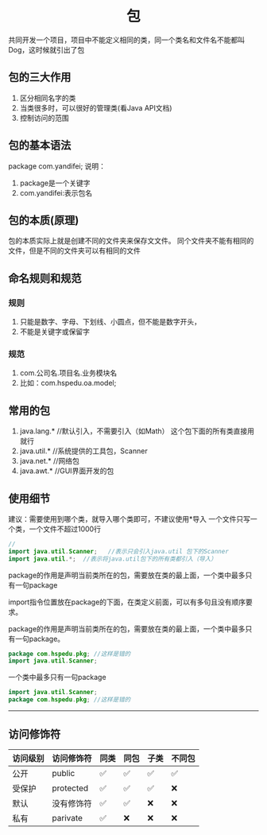 # <center>包</center>
共同开发一个项目，项目中不能定义相同的类，同一个类名和文件名不能都叫Dog，这时候就引出了包
## 包的三大作用
1. 区分相同名字的类
2. 当类很多时，可以很好的管理类(看Java API文档)
3. 控制访问的范围
## 包的基本语法
package com.yandifei;
说明：
1. package是一个关键字
2. com.yandifei:表示包名
## 包的本质(原理)
包的本质实际上就是创建不同的文件夹来保存文文件。
同个文件夹不能有相同的文件，但是不同的文件夹可以有相同的文件
## 命名规则和规范
### 规则
1. 只能是数字、字母、下划线、小圆点，但不能是数字开头，
2. 不能是关键字或保留字
### 规范
1. com.公司名.项目名.业务模块名
2. 比如：com.hspedu.oa.model;
## 常用的包
1. java.lang.*   //默认引入，不需要引入（如Math）
   这个包下面的所有类直接用就行
2. java.util.*   //系统提供的工具包，Scanner
3. java.net.*    //网络包
4. java.awt.*    //GUI界面开发的包
## 使用细节
建议：需要使用到哪个类，就导入哪个类即可，不建议使用*导入
一个文件只写一个类，一个文件不超过1000行
```java
//
import java.util.Scanner;   //表示只会引入java.util 包下的Scanner
import java.util.*;  //表示将java.util包下的所有类都引入（导入）
```
package的作用是声明当前类所在的包，需要放在类的最上面，一个类中最多只有一句package

import指令位置放在package的下面，在类定义前面，可以有多句且没有顺序要求。

package的作用是声明当前类所在的包，需要放在类的最上面，一个类中最多只有一句package。
```java
package com.hspedu.pkg; //这样是错的
import java.util.Scanner;
```
一个类中最多只有一句package
```java
import java.util.Scanner;
package com.hspedu.pkg; //这样是错的
```

***
## 访问修饰符
| 访问级别 | 访问修饰符 | 同类 | 同包 | 子类 | 不同包 |
| ------- | --------- | ---- | ---- | --- | ------ |
| 公开 | public | ✅ | ✅ | ✅ | ✅ |
| 受保护 | protected | ✅ | ✅ | ✅ | ❌ |
| 默认 | 没有修饰符 | ✅ | ✅ | ❌ | ❌ |
| 私有 | parivate | ✅ | ❌ | ❌ | ❌ |




